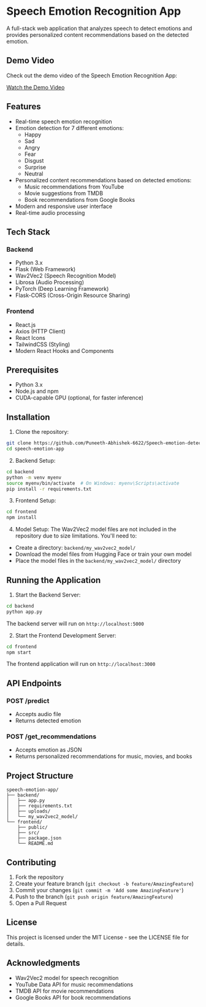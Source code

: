 # Speech Emotion Recognition App

A full-stack web application that analyzes speech to detect emotions and provides personalized content recommendations based on the detected emotion.

## Demo Video

Check out the demo video of the Speech Emotion Recognition App:

[Watch the Demo Video](https://drive.google.com/file/d/1mRh0RZiG6Hg3IEVO8Tuz6UCRimgaB-sv/view)


## Features

- Real-time speech emotion recognition
- Emotion detection for 7 different emotions:
  - Happy
  - Sad
  - Angry
  - Fear
  - Disgust
  - Surprise
  - Neutral
- Personalized content recommendations based on detected emotions:
  - Music recommendations from YouTube
  - Movie suggestions from TMDB
  - Book recommendations from Google Books
- Modern and responsive user interface
- Real-time audio processing

## Tech Stack

### Backend
- Python 3.x
- Flask (Web Framework)
- Wav2Vec2 (Speech Recognition Model)
- Librosa (Audio Processing)
- PyTorch (Deep Learning Framework)
- Flask-CORS (Cross-Origin Resource Sharing)

### Frontend
- React.js
- Axios (HTTP Client)
- React Icons
- TailwindCSS (Styling)
- Modern React Hooks and Components

## Prerequisites

- Python 3.x
- Node.js and npm
- CUDA-capable GPU (optional, for faster inference)

## Installation

1. Clone the repository:
```bash
git clone https://github.com/Puneeth-Abhishek-6622/Speech-emotion-detection.git
cd speech-emotion-app
```

2. Backend Setup:
```bash
cd backend
python -m venv myenv
source myenv/bin/activate  # On Windows: myenv\Scripts\activate
pip install -r requirements.txt
```

3. Frontend Setup:
```bash
cd frontend
npm install
```

4. Model Setup:
The Wav2Vec2 model files are not included in the repository due to size limitations. You'll need to:
- Create a directory: `backend/my_wav2vec2_model/`
- Download the model files from Hugging Face or train your own model
- Place the model files in the `backend/my_wav2vec2_model/` directory

## Running the Application

1. Start the Backend Server:
```bash
cd backend
python app.py
```
The backend server will run on `http://localhost:5000`

2. Start the Frontend Development Server:
```bash
cd frontend
npm start
```
The frontend application will run on `http://localhost:3000`

## API Endpoints

### POST /predict
- Accepts audio file
- Returns detected emotion

### POST /get_recommendations
- Accepts emotion as JSON
- Returns personalized recommendations for music, movies, and books

## Project Structure

```
speech-emotion-app/
├── backend/
│   ├── app.py
│   ├── requirements.txt
│   ├── uploads/
│   └── my_wav2vec2_model/
└── frontend/
    ├── public/
    ├── src/
    ├── package.json
    └── README.md
```

## Contributing

1. Fork the repository
2. Create your feature branch (`git checkout -b feature/AmazingFeature`)
3. Commit your changes (`git commit -m 'Add some AmazingFeature'`)
4. Push to the branch (`git push origin feature/AmazingFeature`)
5. Open a Pull Request

## License

This project is licensed under the MIT License - see the LICENSE file for details.

## Acknowledgments

- Wav2Vec2 model for speech recognition
- YouTube Data API for music recommendations
- TMDB API for movie recommendations
- Google Books API for book recommendations 
